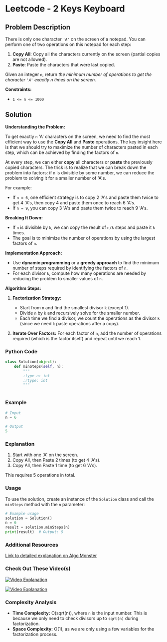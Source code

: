 # Leetcode - 2 Keys Keyboard

## Problem Description

There is only one character `'A'` on the screen of a notepad. You can perform one of two operations on this notepad for each step:

1. **Copy All**: Copy all the characters currently on the screen (partial copies are not allowed).
2. **Paste**: Paste the characters that were last copied.

Given an integer `n`, return *the minimum number of operations to get the character `'A'` exactly n times on the screen.*

**Constraints:**
- `1 <= n <= 1000`

## Solution

**Understanding the Problem:**

To get exactly `n` 'A' characters on the screen, we need to find the most efficient way to use the **Copy All** and **Paste** operations. The key insight here is that we should try to maximize the number of characters pasted in each step, which can be achieved by finding the factors of `n`.

At every step, we can either **copy** all characters or **paste** the previously copied characters. The trick is to realize that we can break down the problem into factors: if `n` is divisible by some number, we can reduce the problem to solving it for a smaller number of 'A's.

For example:
- If `n = 6`, one efficient strategy is to copy 2 'A's and paste them twice to get 4 'A's, then copy 4 and paste them once to reach 6 'A's.
- If `n = 9`, you can copy 3 'A's and paste them twice to reach 9 'A's.

**Breaking It Down:**

- If `n` is divisible by `k`, we can copy the result of `n/k` steps and paste it `k` times.
- The goal is to minimize the number of operations by using the largest factors of `n`.

**Implementation Approach:**

- Use **dynamic programming** or a **greedy approach** to find the minimum number of steps required by identifying the factors of `n`.
- For each divisor `k`, compute how many operations are needed by reducing the problem to smaller values of `n`.

**Algorithm Steps:**

1. **Factorization Strategy:**
   - Start from `n` and find the smallest divisor `k` (except 1).
   - Divide `n` by `k` and recursively solve for the smaller number.
   - Each time we find a divisor, we count the operations as the divisor `k` (since we need `k` paste operations after a copy).
   
2. **Iterate Over Factors:** For each factor of `n`, add the number of operations required (which is the factor itself) and repeat until we reach 1.

### Python Code

```python
class Solution(object):
    def minSteps(self, n):
        """
        :type n: int
        :rtype: int
        """
        
```

### Example

```python
# Input
n = 6

# Output
5
```

### Explanation

1. Start with one 'A' on the screen.
2. Copy All, then Paste 2 times (to get 4 'A's).
3. Copy All, then Paste 1 time (to get 6 'A's).

This requires 5 operations in total.

### Usage

To use the solution, create an instance of the `Solution` class and call the `minSteps` method with the `n` parameter:

```python
# Example usage
solution = Solution()
n = 6
result = solution.minSteps(n)
print(result)  # Output: 5
```

### Additional Resources

[Link to detailed explanation on Algo Monster](https://algo.monster/liteproblems/650)


### Check Out These Video(s)

[![Video Explanation](https://img.youtube.com/vi/CIDdvpX66IY/mqdefault.jpg)](https://youtu.be/CIDdvpX66IY)

[![Video Explanation](https://img.youtube.com/vi/jNfZH3mdjOA/mqdefault.jpg)](https://youtu.be/jNfZH3mdjOA)

### Complexity Analysis

- **Time Complexity:** O(sqrt(n)), where `n` is the input number. This is because we only need to check divisors up to `sqrt(n)` during factorization.
- **Space Complexity:** O(1), as we are only using a few variables for the factorization process.